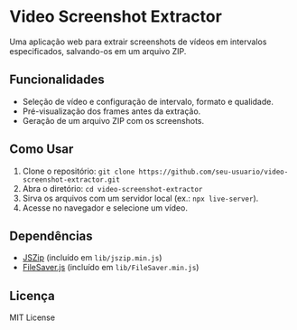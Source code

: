 # Video Screenshot Extractor

Uma aplicação web para extrair screenshots de vídeos em intervalos especificados, salvando-os em um arquivo ZIP.

## Funcionalidades
- Seleção de vídeo e configuração de intervalo, formato e qualidade.
- Pré-visualização dos frames antes da extração.
- Geração de um arquivo ZIP com os screenshots.

## Como Usar
1. Clone o repositório: `git clone https://github.com/seu-usuario/video-screenshot-extractor.git`
2. Abra o diretório: `cd video-screenshot-extractor`
3. Sirva os arquivos com um servidor local (ex.: `npx live-server`).
4. Acesse no navegador e selecione um vídeo.

## Dependências
- [JSZip](https://stuk.github.io/jszip/) (incluído em `lib/jszip.min.js`)
- [FileSaver.js](https://github.com/eligrey/FileSaver.js/) (incluído em `lib/FileSaver.min.js`)

## Licença
MIT License